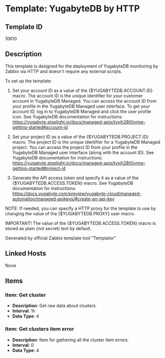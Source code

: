 # Template: YugabyteDB by HTTP

## Template ID
10610

## Description
This template is designed for the deployment of YugabyteDB monitoring by Zabbix via HTTP and doesn't require any external scripts.

To set up the template:

1. Set your account ID as a value of the {$YUGABYTEDB.ACCOUNT.ID} macro. The account ID is the unique identifier for your customer account in YugabyteDB Managed. You can access the account ID from your profile in the YugabyteDB Managed user interface. To get your account ID, log in to YugabyteDB Managed and click the user profile icon. 
See YugabyteDB documentation for instructions:
https://yugabyte.stoplight.io/docs/managed-apis/tvsjh28t5ivmw-getting-started#account-id

2. Set your project ID as a value of the {$YUGABYTEDB.PROJECT.ID} macro. The project ID is the unique identifier for a YugabyteDB Managed project. You can access the project ID from your profile in the YugabyteDB Managed user interface (along with the account ID). 
See YugabyteDB documentation for instructions:
https://yugabyte.stoplight.io/docs/managed-apis/tvsjh28t5ivmw-getting-started#project-id

3. Generate the API access token and specify it as a value of the {$YUGABYTEDB.ACCESS.TOKEN} macro. 
See YugabyteDB documentation for instructions:
https://docs.yugabyte.com/preview/yugabyte-cloud/managed-automation/managed-apikeys/#create-an-api-key

NOTE: If needed, you can specify a HTTP proxy for the template to use by changing the value of the {$YUGABYTEDB.PROXY} user macro.

IMPORTANT! The value of the {$YUGABYTEDB.ACCESS.TOKEN} macro is stored as plain (not secret) text by default.  

Generated by official Zabbix template tool "Templator"

## Linked Hosts
None

## Items

### Item: Get cluster
- **Description**: Get raw data about clusters.
- **Interval**: 1h
- **Data Type**: 4

### Item: Get clusters item error
- **Description**: Item for gathering all the cluster item errors.
- **Interval**: 0
- **Data Type**: 4

